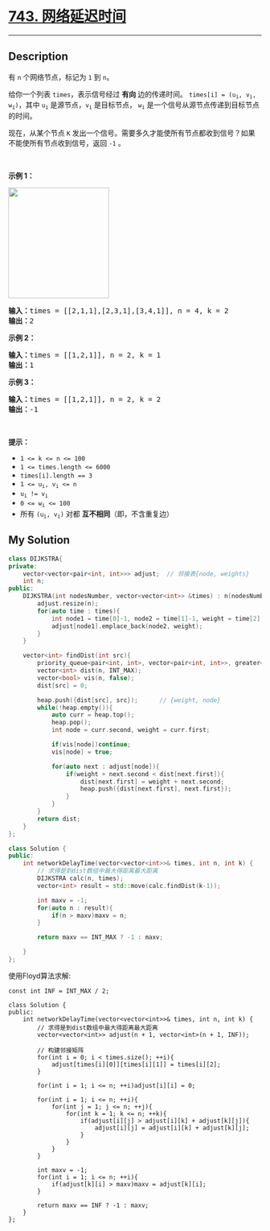 # [743. 网络延迟时间](https://leetcode-cn.com/problems/network-delay-time/)

---

## Description

<section>
<p>有 <code>n</code> 个网络节点，标记为&nbsp;<code>1</code>&nbsp;到 <code>n</code>。</p>
<p>给你一个列表&nbsp;<code>times</code>，表示信号经过 <strong>有向</strong> 边的传递时间。&nbsp;<code>times[i] = (u<sub>i</sub>, v<sub>i</sub>, w<sub>i</sub>)</code>，其中&nbsp;<code>u<sub>i</sub></code>&nbsp;是源节点，<code>v<sub>i</sub></code>&nbsp;是目标节点， <code>w<sub>i</sub></code>&nbsp;是一个信号从源节点传递到目标节点的时间。</p>
<p>现在，从某个节点&nbsp;<code>K</code>&nbsp;发出一个信号。需要多久才能使所有节点都收到信号？如果不能使所有节点收到信号，返回&nbsp;<code>-1</code> 。</p>
<p>&nbsp;</p>
<p><strong>示例 1：</strong></p>
<p><img style="height: 220px; width: 200px;" src="https://assets.leetcode.com/uploads/2019/05/23/931_example_1.png" alt=""></p>
<pre><strong>输入：</strong>times = [[2,1,1],[2,3,1],[3,4,1]], n = 4, k = 2
<strong>输出：</strong>2
</pre>
<p><strong>示例 2：</strong></p>
<pre><strong>输入：</strong>times = [[1,2,1]], n = 2, k = 1
<strong>输出：</strong>1
</pre>
<p><strong>示例 3：</strong></p>
<pre><strong>输入：</strong>times = [[1,2,1]], n = 2, k = 2
<strong>输出：</strong>-1
</pre>
<p>&nbsp;</p>
<p><strong>提示：</strong></p>
<ul>
	<li><code>1 &lt;= k &lt;= n &lt;= 100</code></li>
	<li><code>1 &lt;= times.length &lt;= 6000</code></li>
	<li><code>times[i].length == 3</code></li>
	<li><code>1 &lt;= u<sub>i</sub>, v<sub>i</sub> &lt;= n</code></li>
	<li><code>u<sub>i</sub> != v<sub>i</sub></code></li>
	<li><code>0 &lt;= w<sub>i</sub> &lt;= 100</code></li>
	<li>所有 <code>(u<sub>i</sub>, v<sub>i</sub>)</code> 对都 <strong>互不相同</strong>（即，不含重复边）</li>
</ul>
</section>


## My Solution

```cpp
class DIJKSTRA{
private:
    vector<vector<pair<int, int>>> adjust;  // 邻接表{node, weights}
    int n;
public:
    DIJKSTRA(int nodesNumber, vector<vector<int>> &times) : n(nodesNumber){
        adjust.resize(n);
        for(auto time : times){
            int node1 = time[0]-1, node2 = time[1]-1, weight = time[2];
            adjust[node1].emplace_back(node2, weight);
        }
    }

    vector<int> findDist(int src){
        priority_queue<pair<int, int>, vector<pair<int, int>>, greater<pair<int, int>>> heap;
        vector<int> dist(n, INT_MAX);
        vector<bool> vis(n, false);
        dist[src] = 0;

        heap.push({dist[src], src});      // {weight, node}
        while(!heap.empty()){
            auto curr = heap.top();
            heap.pop();
            int node = curr.second, weight = curr.first;

            if(vis[node])continue;
            vis[node] = true;

            for(auto next : adjust[node]){
                if(weight + next.second < dist[next.first]){
                    dist[next.first] = weight + next.second;
                    heap.push({dist[next.first], next.first});
                } 
            }
        }
        return dist;
    }
};

class Solution {
public:
    int networkDelayTime(vector<vector<int>>& times, int n, int k) {
        // 求得是到dist数组中最大得距离最大距离
        DIJKSTRA calc(n, times);
        vector<int> result = std::move(calc.findDist(k-1));

        int maxv = -1;
        for(auto n : result){
            if(n > maxv)maxv = n;
        }

        return maxv == INT_MAX ? -1 : maxv;

    }
};
```

使用Floyd算法求解:

```
const int INF = INT_MAX / 2;

class Solution {
public:
    int networkDelayTime(vector<vector<int>>& times, int n, int k) {
        // 求得是到dist数组中最大得距离最大距离
        vector<vector<int>> adjust(n + 1, vector<int>(n + 1, INF));
        
        // 构建邻接矩阵
        for(int i = 0; i < times.size(); ++i){
            adjust[times[i][0]][times[i][1]] = times[i][2];
        }

        for(int i = 1; i <= n; ++i)adjust[i][i] = 0;

        for(int i = 1; i <= n; ++i){
            for(int j = 1; j <= n; ++j){
                for(int k = 1; k <= n; ++k){
                    if(adjust[i][j] > adjust[i][k] + adjust[k][j]){
                        adjust[i][j] = adjust[i][k] + adjust[k][j];
                    }
                }
            }
        }

        int maxv = -1;
        for(int i = 1; i <= n; ++i){
            if(adjust[k][i] > maxv)maxv = adjust[k][i];
        }

        return maxv == INF ? -1 : maxv;
    }
};
```

